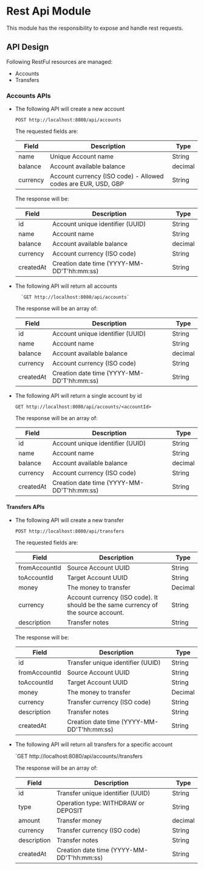 # Rest Api Module
This module has the responsibility to expose and handle rest requests.

## API Design
Following RestFul resources are managed:
- Accounts
- Transfers

### Accounts APIs

- The following API will create a new account

    `POST http://localhost:8080/api/accounts`
       
   The requested fields are:
    
    | Field | Description | Type |
    | --- | --- | --- |
    | name | Unique Account name | String |
    | balance | Account available balance | decimal |
    | currency | Account currency (ISO code) - Allowed codes are EUR, USD, GBP | String |    
    
   The response will be:
    
    | Field | Description | Type |
    | --- | --- | --- |
    | id | Account unique identifier (UUID) | String |
    | name | Account name | String |
    | balance | Account available balance | decimal |
    | currency | Account currency (ISO code) | String |
    | createdAt | Creation date time (YYYY-MM-DD'T'hh:mm:ss) | String |


- The following API will return all accounts

        `GET http://localhost:8080/api/accounts`
    
    The response will be an array of:
    
    | Field | Description | Type |
    | --- | --- | --- |
    | id | Account unique identifier (UUID) | String |
    | name | Account name | String |
    | balance | Account available balance | decimal |
    | currency | Account currency (ISO code) | String |
    | createdAt | Creation date time (YYYY-MM-DD'T'hh:mm:ss) | String |
   

- The following API will return a single account by id

    `GET http://localhost:8080/api/accounts/<accountId>`
    
    The response will be an array of:
    
    | Field | Description | Type |
    | --- | --- | --- |
    | id | Account unique identifier (UUID) | String |
    | name | Account name | String |
    | balance | Account available balance | decimal |
    | currency | Account currency (ISO code) | String |
    | createdAt | Creation date time (YYYY-MM-DD'T'hh:mm:ss) | String |
            
#### Transfers APIs      

- The following API will create a new transfer

    `POST http://localhost:8080/api/transfers`
       
   The requested fields are:
    
    | Field | Description | Type |
    | --- | --- | --- |
    | fromAccountId | Source Account UUID | String |
    | toAccountId | Target Account UUID | String |
    | money | The money to transfer | Decimal |
    | currency | Account currency (ISO code). It should be the same currency of the source account. | String |    
    | description | Transfer notes | String |    
    
   The response will be:
    
    | Field | Description | Type |
    | --- | --- | --- |
    | id | Transfer unique identifier (UUID) | String |
    | fromAccountId | Source Account UUID | String |
    | toAccountId | Target Account UUID | String |
    | money | The money to transfer | Decimal |
    | currency | Transfer currency (ISO code) | String |    
    | description | Transfer notes | String |  
    | createdAt | Creation date time (YYYY-MM-DD'T'hh:mm:ss) | String |

 
- The following API will return all transfers for a specific account

    `GET http://localhost:8080/api/accounts/<accountId>/transfers
    
    The response will be an array of:
    
    | Field | Description | Type |
    | --- | --- | --- |
    | id | Transfer unique identifier (UUID) | String |
    | type | Operation type: WITHDRAW or DEPOSIT | String |
    | amount | Transfer money | decimal |
    | currency | Transfer currency (ISO code) | String |
    | description | Transfer notes | String |
    | createdAt | Creation date time (YYYY-MM-DD'T'hh:mm:ss) | String |
 